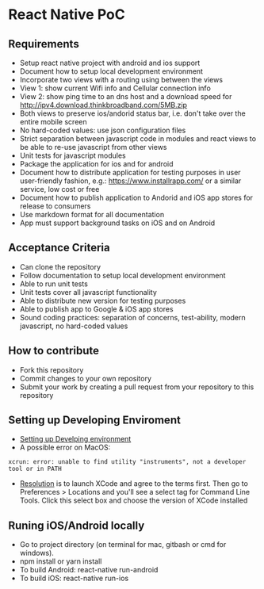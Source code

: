 # React Native PoC

## Requirements

* Setup react native project with android and ios support
* Document how to setup local development environment
* Incorporate two views with a routing using between the views
* View 1: show current Wifi info and Cellular connection info
* View 2: show ping time to an dns host and a download speed for http://ipv4.download.thinkbroadband.com/5MB.zip
* Both views to preserve ios/andorid status bar, i.e. don't take over the entire mobile screen
* No hard-coded values: use json configuration files
* Strict separation between javascript code in modules and react views to be able to re-use javascript from other views
* Unit tests for javascript modules
* Package the application for ios and for android
* Document how to distribute application for testing purposes in user user-friendly fashion, e.g.: https://www.installrapp.com/ or a similar service, low cost or free
* Document how to publish application to Andorid and iOS app stores for release to consumers
* Use markdown format for all documentation
* App must support background tasks on iOS and on Android


## Acceptance Criteria

* Can clone the repository
* Follow documentation to setup local development environment
* Able to run unit tests
* Unit tests cover all javascript functionality
* Able to distribute new version for testing purposes
* Able to publish app to Google & iOS app stores
* Sound coding practices: separation of concerns, test-ability, modern javascript, no hard-coded values

## How to contribute

* Fork this repository
* Commit changes to your own repository
* Submit your work by creating a pull request from your repository to this repository


## Setting up Developing Enviroment

* [Setting up Develping environment](https://facebook.github.io/react-native/docs/getting-started)
* A possible error on MacOS:
```
xcrun: error: unable to find utility "instruments", not a developer tool or in PATH
```
* [Resolution](http://www.seanbehan.com/how-to-fix-xcrun-error-unable-to-find-utility-instruments-not-a-developer-tool-or-in-path/) is to launch XCode and agree to the terms first. Then go to Preferences > Locations and you'll see a select tag for Command Line Tools. Click this select box and choose the version of XCode installed


## Runing iOS/Android locally

* Go to project directory (on terminal for mac, gitbash or cmd for windows).     
* npm install or yarn install        
* To build Android: react-native run-android   
* To build iOS: react-native run-ios
